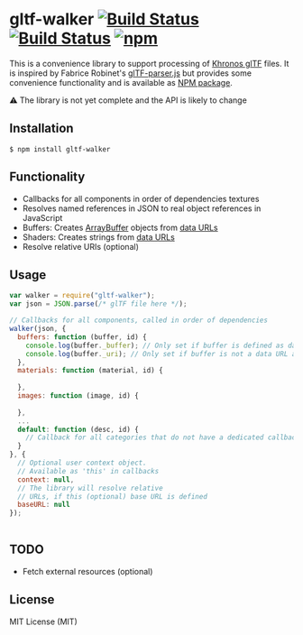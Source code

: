 # gltf-walker [![Build Status](https://img.shields.io/travis/ksons/gltf-walker/master.svg)](https://travis-ci.org/ksons/gltf-walker)  [![Build Status](https://img.shields.io/npm/l/gltf-walker.svg)](http://opensource.org/licenses/MIT) [![npm](https://img.shields.io/npm/v/gltf-walker.svg)](https://www.npmjs.com/package/gltf-walker)

This is a convenience library to support processing of [Khronos glTF](https://github.com/KhronosGroup/glTF) files. 
It is inspired by Fabrice Robinet's [glTF-parser.js](https://github.com/KhronosGroup/glTF/blob/master/loaders/glTF-parser.js) but
provides some convenience functionality and is available as [NPM package](https://www.npmjs.com/package/gltf-walker).

:warning: The library is not yet complete and the API is likely to change

## Installation

    $ npm install gltf-walker


## Functionality
* Callbacks for all components in order of dependencies textures
* Resolves named references in JSON to real object references in JavaScript
* Buffers: Creates [ArrayBuffer](https://developer.mozilla.org/de/docs/Web/JavaScript/Reference/Global_Objects/ArrayBuffer) objects from [data URLs](https://en.wikipedia.org/wiki/Data_URI_scheme)
* Shaders: Creates strings from [data URLs](https://en.wikipedia.org/wiki/Data_URI_scheme)
* Resolve relative URIs (optional)

## Usage

```js
var walker = require("gltf-walker");
var json = JSON.parse(/* glTF file here */);

// Callbacks for all components, called in order of dependencies
walker(json, {
  buffers: function (buffer, id) {
    console.log(buffer._buffer); // Only set if buffer is defined as data URL 
    console.log(buffer._uri); // Only set if buffer is not a data URL and baseURL is defined
  },
  materials: function (material, id) {
  
  },
  images: function (image, id) {
  
  },
  ...
  default: function (desc, id) {
    // Callback for all categories that do not have a dedicated callback
  }
}, { 
  // Optional user context object.
  // Available as 'this' in callbacks
  context: null,
  // The library will resolve relative
  // URLs, if this (optional) base URL is defined
  baseURL: null
});  
  

```

## TODO
  
  * Fetch external resources (optional)

## License

  MIT License (MIT)
